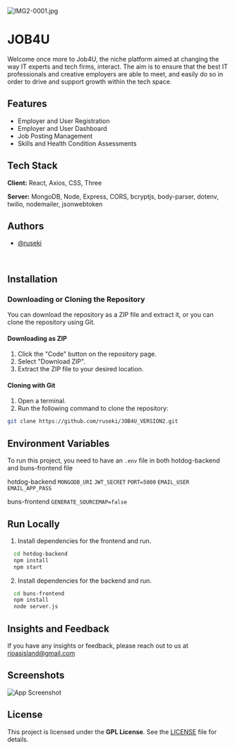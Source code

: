 ![IMG2-0001.jpg](https://i.imgur.com/tgW2xY4.png)

# JOB4U

Welcome once more to Job4U, the niche platform aimed at changing the way IT experts and tech firms, interact. The aim is to ensure that the best IT professionals and creative employers are able to meet, and easily do so in order to drive and support growth within the tech space.

## Features

- Employer and User Registration
- Employer and User Dashboard
- Job Posting Management
- Skills and Health Condition Assessments

## Tech Stack

**Client:** React, Axios, CSS, Three

**Server:** MongoDB, Node, Express, CORS, bcryptjs, body-parser, dotenv, twilio, nodemailer, jsonwebtoken

## Authors

- [@ruseki](https://github.com/ruseki)

&nbsp;

## Installation

### Downloading or Cloning the Repository
You can download the repository as a ZIP file and extract it, or you can clone the repository using Git.


#### Downloading as ZIP
1. Click the "Code" button on the repository page.
2. Select "Download ZIP".
3. Extract the ZIP file to your desired location.

#### Cloning with Git

1. Open a terminal.
2. Run the following command to clone the repository:

```sh
git clone https://github.com/ruseki/JOB4U_VERSION2.git
```

## Environment Variables
To run this project, you need to have an `.env` file in both hotdog-backend and buns-frontend file

hotdog-backend
`MONGODB_URI`
`JWT_SECRET`
`PORT=5000`
`EMAIL_USER`
`EMAIL_APP_PASS`

buns-frontend
`GENERATE_SOURCEMAP=false`

## Run Locally

1. Install dependencies for the frontend and run.

```sh
  cd hotdog-backend
  npm install
  npm start
```
2. Install dependencies for the backend and run.

```sh
  cd buns-frontend
  npm install
  node server.js
```

## Insights and Feedback

If you have any insights or feedback, please reach out to us at rioasisland@gmail.com


## Screenshots

![App Screenshot](https://via.placeholder.com/468x300?text=App+Screenshot+Here)


## License

This project is licensed under the **GPL License**. See the [LICENSE](https://www.gnu.org/licenses/gpl-3.0.txt) file for details.

